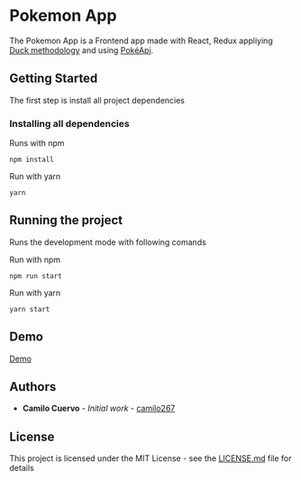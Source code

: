 # Pokemon App

The Pokemon App is a Frontend app made with React, Redux appliying [Duck methodology](https://github.com/erikras/ducks-modular-redux) and using [PokéApi](https://pokeapi.co/).

## Getting Started

The first step is install all project dependencies

### Installing all dependencies

Runs with npm

```
npm install
```

Run with yarn

```
yarn
```

## Running the project

Runs the development mode with following comands

Run with npm

```
npm run start
```

Run with yarn

```
yarn start
```

## Demo

[Demo](https://affectionate-heisenberg-ec645c.netlify.app/)

## Authors

* **Camilo Cuervo** - *Initial work* - [camilo267](https://github.com/camilo267)

## License

This project is licensed under the MIT License - see the [LICENSE.md](LICENSE.md) file for details
